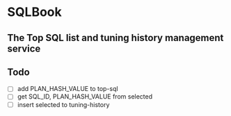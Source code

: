 # SQLBook

## The Top SQL list and tuning history management service

## Todo

- [ ] add PLAN_HASH_VALUE to top-sql
- [ ] get SQL_ID, PLAN_HASH_VALUE from selected
- [ ] insert selected to tuning-history
